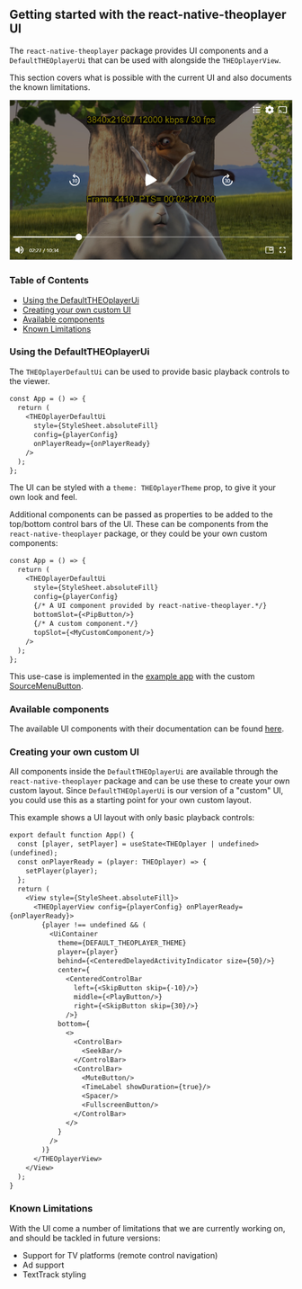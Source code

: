 ## Getting started with the react-native-theoplayer UI

The `react-native-theoplayer` package provides UI components and a `DefaultTHEOplayerUi` that can be used with
alongside the `THEOplayerView`.

This section covers what is possible with the current UI and also documents the known limitations.

![basic-ui](./example-app-player-ui.png)

### Table of Contents

- [Using the DefaultTHEOplayerUi](#using-the-defaulttheoplayerui)
- [Creating your own custom UI](#creating-your-own-custom-ui)
- [Available components](#available-components)
- [Known Limitations](#known-limitations)

### Using the DefaultTHEOplayerUi

The `THEOplayerDefaultUi` can be used to provide basic playback controls to the viewer.

```tsx
const App = () => {
  return (
    <THEOplayerDefaultUi
      style={StyleSheet.absoluteFill}
      config={playerConfig}
      onPlayerReady={onPlayerReady}
    />
  );
};
```

The UI can be styled with a `theme: THEOplayerTheme` prop, to give it your own look and feel.

Additional components can be passed as properties to be added to the top/bottom control bars of the UI. These can be
components from the `react-native-theoplayer` package, or they could be your own custom components:

```tsx
const App = () => {
  return (
    <THEOplayerDefaultUi
      style={StyleSheet.absoluteFill}
      config={playerConfig}
      {/* A UI component provided by react-native-theoplayer.*/}
      bottomSlot={<PipButton/>}
      {/* A custom component.*/}
      topSlot={<MyCustomComponent/>}
    />
  );
};
```

This use-case is implemented in the [example app](./example-app.md) with the
custom [SourceMenuButton](../example/src/custom/SourceMenuButton.tsx).

### Available components

The available UI components with their documentation can be found [here](./src/ui).

### Creating your own custom UI

All components inside the `DefaultTHEOplayerUi` are available through the `react-native-theoplayer` package and can
be use these to create your own custom layout. Since `DefaultTHEOplayerUi` is our version of a "custom" UI, you could
use this as a starting point for your own custom layout.

This example shows a UI layout with only basic playback controls:

```tsx
export default function App() {
  const [player, setPlayer] = useState<THEOplayer | undefined>(undefined);
  const onPlayerReady = (player: THEOplayer) => {
    setPlayer(player);
  };
  return (
    <View style={StyleSheet.absoluteFill}>
      <THEOplayerView config={playerConfig} onPlayerReady={onPlayerReady}>
        {player !== undefined && (
          <UiContainer
            theme={DEFAULT_THEOPLAYER_THEME}
            player={player}
            behind={<CenteredDelayedActivityIndicator size={50}/>}
            center={
              <CenteredControlBar
                left={<SkipButton skip={-10}/>}
                middle={<PlayButton/>}
                right={<SkipButton skip={30}/>}
              />}
            bottom={
              <>
                <ControlBar>
                  <SeekBar/>
                </ControlBar>
                <ControlBar>
                  <MuteButton/>
                  <TimeLabel showDuration={true}/>
                  <Spacer/>
                  <FullscreenButton/>
                </ControlBar>
              </>
            }
          />
        )}
      </THEOplayerView>
    </View>
  );
}
```

### Known Limitations

With the UI come a number of limitations that we are currently working on, and should be tackled in future versions:

- Support for TV platforms (remote control navigation)
- Ad support
- TextTrack styling

